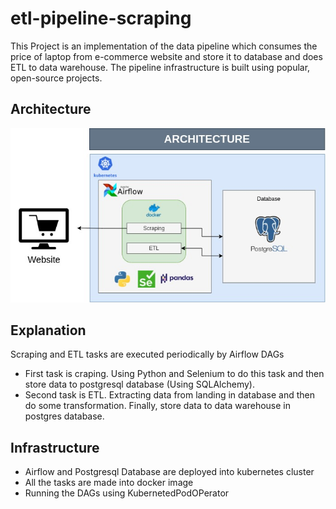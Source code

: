 # etl-pipeline-scraping
This Project is an implementation of the data pipeline which consumes the price of laptop from e-commerce website and store it to database and does ETL to data warehouse. The pipeline infrastructure is built using popular, open-source projects.

## Architecture
![plot](images/architecture.jpg)

## Explanation
Scraping and ETL tasks are executed periodically by Airflow DAGs
* First task is craping. Using Python and Selenium to do this task and then store data to postgresql database (Using SQLAlchemy).
* Second task is ETL. Extracting data from landing in database and then do some transformation. Finally, store data to data warehouse in postgres database.

## Infrastructure
* Airflow and Postgresql Database are deployed into kubernetes cluster
* All the tasks are made into docker image
* Running the DAGs using KubernetedPodOPerator
